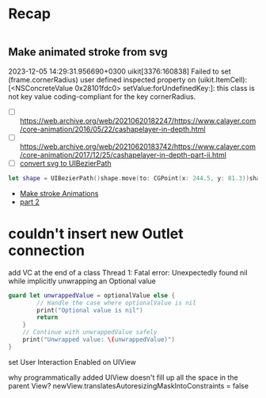 # Recap
```swift
```

## Make animated stroke from svg

2023-12-05 14:29:31.956690+0300 uikit[3376:160838] Failed to set (frame.cornerRadius) user defined inspected property on (uikit.ItemCell): [<NSConcreteValue 0x28101fdc0> setValue:forUndefinedKey:]: this class is not key value coding-compliant for the key cornerRadius.

- [ ] https://web.archive.org/web/20210620182247/https://www.calayer.com/core-animation/2016/05/22/cashapelayer-in-depth.html
- [ ] https://web.archive.org/web/20210620183742/https://www.calayer.com/core-animation/2017/12/25/cashapelayer-in-depth-part-ii.html
- [ ] [convert svg to UIBezierPath](https://swiftvg.mike-engel.com)

```swift
let shape = UIBezierPath()shape.move(to: CGPoint(x: 244.5, y: 81.3))shape.addLine(to: CGPoint(x: 243.3, y: 81.3))shape.addLine(to: CGPoint(x: 160.2, y: 0.9))shape.addLine(to: CGPoint(x: 138.9, y: 13.8))shape.addCurve(to: CGPoint(x: 224.7, y: 81.3), controlPoint1: CGPoint(x: 172.8, y: 42.9), controlPoint2: CGPoint(x: 201.3, y: 64.5))shape.addLine(to: CGPoint(x: 120.3, y: 81.3))shape.addLine(to: CGPoint(x: 120.3, y: 100.5))shape.addLine(to: CGPoint(x: 152.4, y: 100.5))shape.addLine(to: CGPoint(x: 152.4, y: 174.3))shape.addCurve(to: CGPoint(x: 126.6, y: 180.6), controlPoint1: CGPoint(x: 147, y: 177.6), controlPoint2: CGPoint(x: 138.6, y: 180.6))shape.addCurve(to: CGPoint(x: 98.1, y: 173.1), controlPoint1: CGPoint(x: 114.6, y: 180.6), controlPoint2: CGPoint(x: 105.3, y: 177.3))shape.addCurve(to: CGPoint(x: 80.4, y: 163.5), controlPoint1: CGPoint(x: 92.7, y: 168.3), controlPoint2: CGPoint(x: 86.4, y: 165))shape.addLine(to: CGPoint(x: 80.4, y: 162.3))shape.addCurve(to: CGPoint(x: 101.7, y: 125.7), controlPoint1: CGPoint(x: 90, y: 157.5), controlPoint2: CGPoint(x: 101.7, y: 144.3))shape.addCurve(to: CGPoint(x: 53.4, y: 81), controlPoint1: CGPoint(x: 101.7, y: 100.8), controlPoint2: CGPoint(x: 83.7, y: 81))shape.addCurve(to: CGPoint(x: 10.8, y: 100.2), controlPoint1: CGPoint(x: 33.6, y: 81), controlPoint2: CGPoint(x: 18.9, y: 89.7))shape.addLine(to: CGPoint(x: 26.7, y: 114.6))shape.addCurve(to: CGPoint(x: 52.8, y: 101.4), controlPoint1: CGPoint(x: 31.8, y: 107.4), controlPoint2: CGPoint(x: 39.9, y: 101.4))shape.addCurve(to: CGPoint(x: 78.9, y: 127.2), controlPoint1: CGPoint(x: 69, y: 101.4), controlPoint2: CGPoint(x: 78.9, y: 111.6))shape.addCurve(to: CGPoint(x: 47.7, y: 156.3), controlPoint1: CGPoint(x: 78.9, y: 145.2), controlPoint2: CGPoint(x: 66.3, y: 156.3))shape.addLine(to: CGPoint(x: 38.4, y: 156.3))shape.addLine(to: CGPoint(x: 38.4, y: 176.4))shape.addLine(to: CGPoint(x: 54.6, y: 176.4))shape.addCurve(to: CGPoint(x: 87.6, y: 203.1), controlPoint1: CGPoint(x: 75.9, y: 176.4), controlPoint2: CGPoint(x: 87.6, y: 186.3))shape.addCurve(to: CGPoint(x: 54, y: 233.7), controlPoint1: CGPoint(x: 87.6, y: 219.9), controlPoint2: CGPoint(x: 76.5, y: 233.7))shape.addCurve(to: CGPoint(x: 15.6, y: 215.4), controlPoint1: CGPoint(x: 35.4, y: 233.7), controlPoint2: CGPoint(x: 22.8, y: 223.8))shape.addLine(to: CGPoint(x: 0, y: 231))shape.addCurve(to: CGPoint(x: 54, y: 253.8), controlPoint1: CGPoint(x: 9.6, y: 240.9), controlPoint2: CGPoint(x: 27.9, y: 253.8))shape.addCurve(to: CGPoint(x: 110.4, y: 202.8), controlPoint1: CGPoint(x: 88.8, y: 253.8), controlPoint2: CGPoint(x: 110.4, y: 231.3))shape.addCurve(to: CGPoint(x: 109.8, y: 195.3), controlPoint1: CGPoint(x: 110.4, y: 200.1), controlPoint2: CGPoint(x: 110.1, y: 197.7))shape.addCurve(to: CGPoint(x: 132.3, y: 200.1), controlPoint1: CGPoint(x: 116.1, y: 198.3), controlPoint2: CGPoint(x: 123.6, y: 200.1))shape.addCurve(to: CGPoint(x: 152.4, y: 195.9), controlPoint1: CGPoint(x: 141, y: 200.1), controlPoint2: CGPoint(x: 147.6, y: 198))shape.addLine(to: CGPoint(x: 152.4, y: 273.9))shape.addLine(to: CGPoint(x: 175.2, y: 273.9))shape.addLine(to: CGPoint(x: 175.2, y: 100.5))shape.addLine(to: CGPoint(x: 234.3, y: 100.5))shape.addLine(to: CGPoint(x: 234.3, y: 273.9))shape.addLine(to: CGPoint(x: 256.8, y: 273.9))shape.addCurve(to: CGPoint(x: 256.8, y: 209.93), controlPoint1: CGPoint(x: 256.8, y: 267.73), controlPoint2: CGPoint(x: 256.8, y: 246.4))shape.addCurve(to: CGPoint(x: 256.8, y: 100.5), controlPoint1: CGPoint(x: 256.8, y: 173.45), controlPoint2: CGPoint(x: 256.8, y: 136.98))shape.addLine(to: CGPoint(x: 293.1, y: 100.5))shape.addLine(to: CGPoint(x: 293.1, y: 81.3))shape.addLine(to: CGPoint(x: 258, y: 81.3))shape.addLine(to: CGPoint(x: 228.3, y: 0))shape.addLine(to: CGPoint(x: 203.1, y: 6))shape.addLine(to: CGPoint(x: 244.5, y: 81.3))shape.close()
```
- [Make stroke Animations](https://www.youtube.com/watch?v=kE9-6Jh1iB4)
- [part 2](https://www.youtube.com/watch?v=_md_WgRUrck)


# couldn't insert new Outlet connection
add VC at the end of a class
Thread 1: Fatal error: Unexpectedly found nil while implicitly unwrapping an Optional value

```swift
guard let unwrappedValue = optionalValue else {
        // Handle the case where optionalValue is nil
        print("Optional value is nil")
        return
    }
    // Continue with unwrappedValue safely
    print("Unwrapped value: \(unwrappedValue)")
}
```

set User Interaction Enabled on UIView

why programmatically added UIView doesn't fill up all the space in the parent View?
newView.translatesAutoresizingMaskIntoConstraints = false